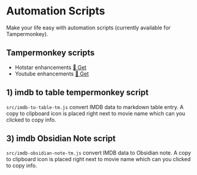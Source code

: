 # Automation Scripts

Make your life easy with automation scripts (currently available for Tampermonkey).

## Tampermonkey scripts

- Hotstar enhancements [🔽 Get](src/hotstar-enhancements-tm/)
- Youtube enhancements [🔽 Get](src/youtube-enhancements-tm/)

## 1) imdb to table tempermonkey script

`src/imdb-to-table-tm.js`
convert IMDB data to markdown table entry.
A copy to clipboard icon is placed right next to movie name which can you clicked to copy info.

## 3) imdb Obsidian Note script

`src/imdb-obsidian-note-tm.js`
convert IMDB data to Obsidian note.
A copy to clipboard icon is placed right next to movie name which can you clicked to copy info.
